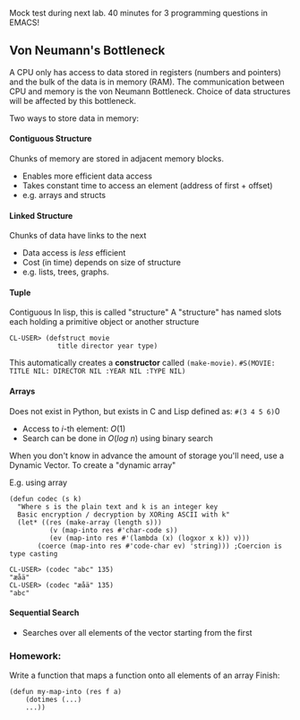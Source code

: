 Mock test during next lab.
40 minutes for 3 programming questions in EMACS!

## Von Neumann's Bottleneck
A CPU only has access to data stored in registers (numbers and pointers) and the bulk of the data is in memory (RAM).
The communication between CPU and memory is the von Neumann Bottleneck. Choice of data structures will be affected by this bottleneck.


Two ways to store data in memory:
#### Contiguous Structure
Chunks of memory are stored in adjacent memory blocks.
- Enables more efficient data access
- Takes constant time to access an element (address of first + offset)
- e.g. arrays and structs
#### Linked Structure
Chunks of data have links to the next
- Data access is *less* efficient
- Cost (in time) depends on size of structure
- e.g. lists, trees, graphs.


#### Tuple 
Contiguous
In lisp, this is called "structure"
A "structure" has named slots each holding a primitive object or another structure
```Lisp
CL-USER> (defstruct movie
			title director year type)
```
This automatically creates a **constructor** called `(make-movie)`.
`#S(MOVIE: TITLE NIL: DIRECTOR NIL :YEAR NIL :TYPE NIL)`

#### Arrays
Does not exist in Python, but exists in C and Lisp
defined as: `#(3 4 5 6)`0
- Access to *i*-th element: $O(1)$
- Search can be done in $O(log\ n)$ using binary search

When you don't know in advance the amount of storage you'll need, use a Dynamic Vector. To create a "dynamic array"

E.g. using array
```Lisp
(defun codec (s k)
  "Where s is the plain text and k is an integer key
  Basic encryption / decryption by XORing ASCII with k"
  (let* ((res (make-array (length s)))
          (v (map-into res #'char-code s))
          (ev (map-into res #'(lambda (x) (logxor x k)) v)))
       (coerce (map-into res #'code-char ev) 'string))) ;Coercion is type casting
```

```Lisp
CL-USER> (codec "abc" 135)
"æåä"
CL-USER> (codec "æåä" 135)
"abc"
```


#### Sequential Search
- Searches over all elements of the vector starting from the first


### Homework:
Write a function that maps a function onto all elements of an array
Finish:
```Lisp
(defun my-map-into (res f a)
	(dotimes (...)
	...))

```